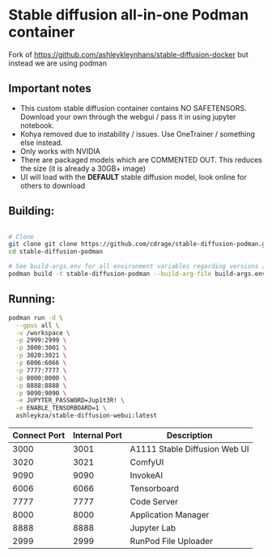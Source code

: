 
# Stable diffusion all-in-one Podman container

Fork of https://github.com/ashleykleynhans/stable-diffusion-docker but instead we are using podman


## Important notes

* This custom stable diffusion container contains NO SAFETENSORS. Download your own through the webgui / pass it in using jupyter notebook.
* Kohya removed due to instability / issues. Use OneTrainer / something else instead.
* Only works with NVIDIA
* There are packaged models which are COMMENTED OUT. This reduces the size (it is already a 30GB+ image)
* UI will load with the **DEFAULT** stable diffusion model, look online for others to download

## Building:

```sh

# Clone
git clone git clone https://github.com/cdrage/stable-diffusion-podman.git
cd stable-diffusion-podman

# See build-args.env for all environment variables regarding versions / you can customise your own version
podman build -t stable-diffusion-podman --build-arg-file build-args.env .
```

## Running:

```sh
podman run -d \
  --gpus all \
  -v /workspace \
  -p 2999:2999 \
  -p 3000:3001 \
  -p 3020:3021 \
  -p 6006:6066 \
  -p 7777:7777 \
  -p 8000:8000 \
  -p 8888:8888 \
  -p 9090:9090 \
  -e JUPYTER_PASSWORD=Jup1t3R! \
  -e ENABLE_TENSORBOARD=1 \
  ashleykza/stable-diffusion-webui:latest
```

| Connect Port | Internal Port | Description                   |
|--------------|---------------|-------------------------------|
| 3000         | 3001          | A1111 Stable Diffusion Web UI |
| 3020         | 3021          | ComfyUI                       |
| 9090         | 9090          | InvokeAI                      |
| 6006         | 6066          | Tensorboard                   |
| 7777         | 7777          | Code Server                   |
| 8000         | 8000          | Application Manager           |
| 8888         | 8888          | Jupyter Lab                   |
| 2999         | 2999          | RunPod File Uploader          |
